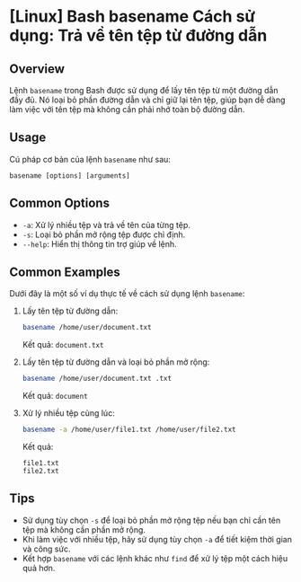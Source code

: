 # [Linux] Bash basename Cách sử dụng: Trả về tên tệp từ đường dẫn

## Overview
Lệnh `basename` trong Bash được sử dụng để lấy tên tệp từ một đường dẫn đầy đủ. Nó loại bỏ phần đường dẫn và chỉ giữ lại tên tệp, giúp bạn dễ dàng làm việc với tên tệp mà không cần phải nhớ toàn bộ đường dẫn.

## Usage
Cú pháp cơ bản của lệnh `basename` như sau:
```
basename [options] [arguments]
```

## Common Options
- `-a`: Xử lý nhiều tệp và trả về tên của từng tệp.
- `-s`: Loại bỏ phần mở rộng tệp được chỉ định.
- `--help`: Hiển thị thông tin trợ giúp về lệnh.

## Common Examples
Dưới đây là một số ví dụ thực tế về cách sử dụng lệnh `basename`:

1. Lấy tên tệp từ đường dẫn:
   ```bash
   basename /home/user/document.txt
   ```
   Kết quả: `document.txt`

2. Lấy tên tệp từ đường dẫn và loại bỏ phần mở rộng:
   ```bash
   basename /home/user/document.txt .txt
   ```
   Kết quả: `document`

3. Xử lý nhiều tệp cùng lúc:
   ```bash
   basename -a /home/user/file1.txt /home/user/file2.txt
   ```
   Kết quả:
   ```
   file1.txt
   file2.txt
   ```

## Tips
- Sử dụng tùy chọn `-s` để loại bỏ phần mở rộng tệp nếu bạn chỉ cần tên tệp mà không cần phần mở rộng.
- Khi làm việc với nhiều tệp, hãy sử dụng tùy chọn `-a` để tiết kiệm thời gian và công sức.
- Kết hợp `basename` với các lệnh khác như `find` để xử lý tệp một cách hiệu quả hơn.